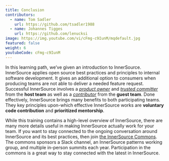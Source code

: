 ```yaml
---
title: Conclusion
contributors:
  - name: Tom Sadler
    url: https://github.com/tsadler1988
  - name: Johannes Tigges
    url: https://github.com/lenucksi
image: https://img.youtube.com/vi/cFmg-c9IunM/mqdefault.jpg
featured: false
weight: 6
youtubeCode: cFmg-c9IunM
---
```

<div class="paragraph">
<p>In this learning path, we&#8217;ve given an introduction to InnerSource.
InnerSource applies open source best practices and principles to internal software development.
It gives an additional option to consumers when producing teams are not able to deliver a needed feature request.
Successful InnerSource involves a <a href="https://innersourcecommons.net/learn/learning-path/product-owner/01"><em>product owner</em></a> and <a href="https://innersourcecommons.net/learn/learning-path/trusted-committer/01"><em>trusted committer</em></a> from the <strong>host team</strong> as well as a <a href="https://innersourcecommons.net/learn/learning-path/contributor/01"><em>contributor</em></a> from the <strong>guest team</strong>.
Done effectively, InnerSource brings many benefits to both participating teams.
They key principles upon-which effective InnerSource works are <strong>voluntary code contribution</strong> and <strong>prioritized mentorship</strong>.</p>
</div>
<div class="paragraph">
<p>While this training contains a high-level overview of InnerSource, there are many more details useful in making InnerSource actually work for your team.
If you want to stay connected to the ongoing conversation around InnerSource and its best practices, then join <a href="http://innersourcecommons.org">the InnerSource Commons</a>.
The commons sponsors a Slack channel, an InnerSource patterns working group, and multiple in-person summits each year.
Participation in the commons is a great way to stay connected with the latest in InnerSource.</p>
</div>
<!--- This file autogenerated from https://github.com/InnerSourceCommons/InnerSourceLearningPath/blob/master/scripts -->